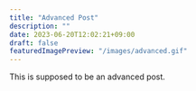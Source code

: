 ```yaml
---
title: "Advanced Post"
description: ""
date: 2023-06-20T12:02:21+09:00
draft: false
featuredImagePreview: "/images/advanced.gif"
---
```


This is supposed to be an advanced post.

